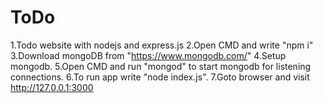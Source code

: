 # ToDo
1.Todo website with nodejs and express.js
2.Open CMD and write "npm i" 
3.Download mongoDB from "https://www.mongodb.com/"
4.Setup mongodb.
5.Open CMD and run "mongod" to start mongodb for listening connections.
6.To run app write "node index.js".
7.Goto browser and visit http://127.0.0.1:3000




